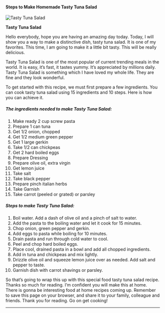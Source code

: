             

#### Steps to Make Homemade Tasty Tuna Salad

![Tasty Tuna Salad](https://img-global.cpcdn.com/recipes/6580587748917248/751x532cq70/tasty-tuna-salad-recipe-main-photo.jpg)

**Tasty Tuna Salad**

Hello everybody, hope you are having an amazing day today. Today, I will show you a way to make a distinctive dish, tasty tuna salad. It is one of my favorites. This time, I am going to make it a little bit tasty. This will be really delicious.

Tasty Tuna Salad is one of the most popular of current trending meals in the world. It is easy, it’s fast, it tastes yummy. It’s appreciated by millions daily. Tasty Tuna Salad is something which I have loved my whole life. They are fine and they look wonderful.

To get started with this recipe, we must first prepare a few ingredients. You can cook tasty tuna salad using 15 ingredients and 10 steps. Here is how you can achieve it.

##### The ingredients needed to make Tasty Tuna Salad:

1.  Make ready 2 cup screw pasta
2.  Prepare 1 can tuna
3.  Get 1/2 onion, chopped
4.  Get 1/2 medium green pepper
5.  Get 1 large gerkin
6.  Take 1/2 can chickpeas
7.  Get 2 hard boiled eggs
8.  Prepare Dressing
9.  Prepare olive oil, extra virgin
10.  Get lemon juice
11.  Take salt
12.  Take black pepper
13.  Prepare pinch italian herbs
14.  Take Garnish
15.  Take carrot (peeled or grated) or parsley

##### Steps to make Tasty Tuna Salad:

1.  Boil water. Add a dash of olive oil and a pinch of salt to water.
2.  Add the pasta to the boiling water and let it cook for 15 minutes.
3.  Chop onion, green pepper and gerkin.
4.  Add eggs to pasta while boiling for 10 minutes.
5.  Drain pasta and run through cold water to cool.
6.  Peel and chop hard boiled eggs.
7.  Place cool, drained pasta in a bowl and add all chopped ingredients.
8.  Add in tuna and chickpeas and mix lightly.
9.  Drizzle olive oil and squeeze lemon juice over as needed. Add salt and pepper to taste.
10.  Garnish dish with carrot shavings or parsley.

So that’s going to wrap this up with this special food tasty tuna salad recipe. Thanks so much for reading. I’m confident you will make this at home. There is gonna be interesting food at home recipes coming up. Remember to save this page on your browser, and share it to your family, colleague and friends. Thank you for reading. Go on get cooking!

* * *
